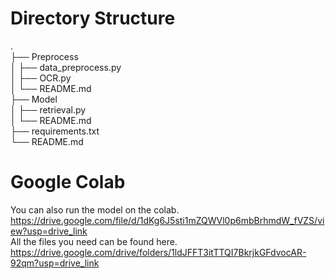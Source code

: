 # Directory Structure
.  
├── Preprocess  
│   ├── data_preprocess.py  
│   ├── OCR.py  
│   └── README.md  
├── Model  
│   ├── retrieval.py  
│   └── README.md  
├── requirements.txt  
└── README.md  

# Google Colab
You can also run the model on the colab.  
https://drive.google.com/file/d/1dKg6J5sti1mZQWVl0p6mbBrhmdW_fVZS/view?usp=drive_link  
All the files you need can be found here.  
https://drive.google.com/drive/folders/1ldJFFT3itTTQI7BkrjkGFdvocAR-92qm?usp=drive_link  
